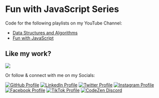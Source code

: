 # Fun with JavaScript Series

Code for the following playlists on my YouTube Channel:

- [Data Structures and Algorithms](https://www.youtube.com/watch?v=SfoFiWwRwXg&list=PL2sQdFoGnLIgTJ4hP3ab4HoPOe4BT4ose)
- [Fun with JavaScript](https://www.youtube.com/watch?v=9A9heyoVqxU&list=PL2sQdFoGnLIjq2276iQbuUCsmA8tXvcQC)

## Like my work?

<a
  title="Like Ahsan's work? Buy him a coffee"
  class="bmac"
  href="https://www.buymeacoffee.com/muhd.ahsanayaz">
<img src="https://img.buymeacoffee.com/button-api/?text=Buy me a coffee&emoji=&slug=muhd.ahsanayaz&button_colour=BD5FFF&font_colour=ffffff&font_family=Comic&outline_colour=000000&coffee_colour=FFDD00" />
</a>

Or follow & connect with me on my Socials:

[![GitHub Profile](https://img.shields.io/badge/GitHub-100000?style=for-the-badge&logo=github&logoColor=white)](https://www.github.com/ahsanayaz)
[![LinkedIn Profile](https://img.shields.io/badge/Twitter-1DA1F2?style=for-the-badge&logo=twitter&logoColor=white)](https://www.linkedin.com/in/ahsanayaz)
[![Twitter Profile](https://img.shields.io/badge/LinkedIn-0077B5?style=for-the-badge&logo=linkedin&logoColor=white)](https://twitter.com/muhd_ahsanayaz)
[![Instagram Profile](https://img.shields.io/badge/Facebook-1877F2?style=for-the-badge&logo=facebook&logoColor=white)](https://instagram.com/muhd.ahsanayaz)
[![Facebook Profile](https://img.shields.io/badge/Instagram-E4405F?style=for-the-badge&logo=instagram&logoColor=white)](https://facebook.com/muhd.ahsanayaz)
[![TikTok Profile](https://img.shields.io/badge/TikTok-000000?style=for-the-badge&logo=tiktok&logoColor=white)](https://www.tiktok.com/@muhd.ahsanayaz)
[![CodeZen Discord](https://img.shields.io/discord/814191682282717194.svg?label=CodeZen&logo=Discord&colorB=7289da&style=for-the-badge)](https://discord.gg/rEBSSh926k)
